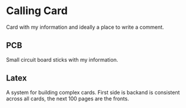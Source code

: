 # Calling Card
Card with my information and ideally a place to write a comment.

## PCB
Small circuit board sticks with my information.

## Latex
A system for building complex cards. First side is backand is consistent across all cards, the next 100 pages are the fronts.
